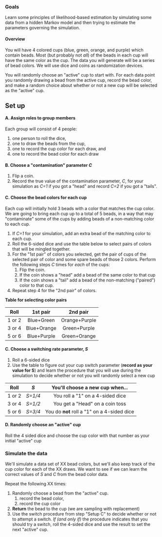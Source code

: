 ### Goals
Learn some principles of likelihood-based estimation by simulating some data from a hidden 
Markov model and then trying to estimate the parameters governing the simulation.

#### Overview
You will have 4 colored cups (blue, green, orange, and purple) which contain beads.
Most (but probably not *all*) of the beads in each cup will have the same color as the cup.
The data you will generate will be a series of bead colors.
We will use dice and coins as randomization devices.

You will randomly choose an "active" cup to start with.
For each data point you randomly drawing a bead from the active cup, record the bead color, and
    make a random choice about whether or not a new cup will be selected as the "active" cup.




## Set up
#### A. Assign roles to group members
Each group will consist of 4 people:
  1. one person to roll the dice,
  2. one to draw the beads from the cup,
  3. one to record the cup color for each draw, and 
  4. one to record the bead color for each draw
  
#### B. Choose a "contamination" parameter *C*
  1. Flip a coin. 
  2. Record the true value of the contamination parameter, *C*, for your simulation
   as *C=1* if you got a "head" and record *C=2* if you got a "tails".
  
#### C. Choose the bead colors for each cup
Each cup will initially hold 3 beads with a color that matches the cup color.
We are going to bring each cup up to a total of 5 beads, in a way that may "contaminate"
 some of the cups by adding beads of a non-matching color to each cup.
 
  1. If *C=1* for your simulation, add an extra bead of the matching color to each
  cup. 
  1. Roll the 6-sided dice and use the table below to select pairs of colors that
    will be mingled together.
  2. For the "1st pair" of colors you selected, get the pair of cups of the selected
   pair of color and some spare beads of those 2 colors. 
    Perform the following steps *C* times for *each* of the cups:
       1. Flip the coin. 
       1. If the coin shows a "head" add a bead of the same color to that cup
       1. If the coin shows a "tail" add a bead of the non-matching ("paired") color 
       to that cup.
  3. Repeat step 4 for the "2nd pair" of colors.
  

**Table for selecting color pairs**

| Roll    | 1st pair     | 2nd pair      |
|:-------:|:------------:|:-------------:|
| 1 or 2  | Blue+Green   | Orange+Purple |
| 3 or 4  | Blue+Orange  | Green+Purple  |
| 5 or 6  | Blue+Purple  | Green+Orange  |

#### C. Choose a switching rate parameter, *S*
  1. Roll a 6-sided dice
  2. Use the table to figure out your cup switch parameter (**record as your value
  for S**) and  learn the procedure that
    you will use during the simulation to decide whether or not you will randomly
    select a new cup

| Roll    | *S*     | You'll choose a new cup when...|
|:-------:|:------------:|:-------------:|
| 1 or 2  | *S=1/4*   | You roll a "1" on a 4-sided dice |
| 3 or 4  | *S=1/2*  | You get a "Head" on a coin toss  |
| 5 or 6  | *S=3/4*  | You do **not** roll a "1" on a 4-sided dice  |

#### D. Randomly choose an "active" cup
Roll the 4 sided dice and choose the cup color with that number as your
initial "active" cup

### Simulate the data
We'll simulate a data set of XX bead colors, but we'll also keep track 
    of the cup color for each of the XX draws.
We want to see if we can learn the correct values of *S* and *C* from 
    the bead color data.

Repeat the following XX times:

  1. Randomly choose a bead from the "active" cup.
       1. record the bead color,
       2. record the cup color
  2. **Return** the bead to the cup (we are sampling with replacement)
  3. Use the switch procedure from step "Setup C" to decide whether or not to
     attempt a switch. *If (and only if)* the procedure indicates that you should
     try a switch, roll the 4-sided dice and use the result to set the next "active"
     cup. 

